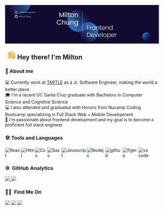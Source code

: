 <img src="https://github.com/MiltonChung/MiltonChung/blob/main/Milton%20Chung.png">

<img src="https://github.com/AVS1508/AVS1508/blob/master/assets/Hand%20Wave.gif" width='40' align="left"><h2>Hey there! I'm Milton</h2>

### 🐬&nbsp;About me

💻&nbsp;Currently work at <a href="https://tartle.co/" target='_blank'>TARTLE</a> as a Jr. Software Engineer, making the world a better place \
🎓&nbsp;I'm a recent UC Santa Cruz graduate with Bachelors in Computer Science and Cognitive Science \
💻&nbsp;I also attended and graduated with Honors from Nucamp Coding Bootcamp specializing in Full Stack Web + Mobile Development \
🎯&nbsp;I'm passionate about frontend development and my goal is to become a proficient full stack engineer 


### 🛠&nbsp;Tools and Languages
<div style='display: flex; align-content: center'/>
  <img src="https://img.shields.io/badge/-React-black?style=flat-square&logo=react" alt='React'> 
  <img src="https://img.shields.io/badge/-HTML-black?style=flat-square&logo=html5" alt='Html'> 
  <img src="https://img.shields.io/badge/-CSS-black?style=flat-square&logo=css3" alt='Css'> 
  <img src="https://img.shields.io/badge/-Sass-black?style=flat-square&logo=sass" alt='Sass'> 
  <img src="https://img.shields.io/badge/-JavaScript-black?style=flat-square&logo=javascript" alt='Javascript'> 
  <img src="https://img.shields.io/badge/-Node.js-black?style=flat-square&logo=node.js" alt='Nodejs'> 
  <img src="https://img.shields.io/badge/-GitHub-black?style=flat-square&logo=github" alt='github'> 
  <img src="https://img.shields.io/badge/-FIgma-black?style=flat-square&logo=figma" alt='figma'> 
  <img src="https://img.shields.io/badge/-Visual%20Studio%20Code-05122A?style=flat-square&logo=visual-studio-code&logoColor=007ACC" alt='vs code'> 
</div>
  
### ⚙️ &nbsp;GitHub Analytics

<a href="https://github.com/MiltonChung">
  <img height="180em" src="https://github-readme-stats-eight-theta.vercel.app/api?username=MiltonChung&show_icons=true&theme=algolia&include_all_commits=true&count_private=true"/>
  <img height="180em" src="https://github-readme-stats-eight-theta.vercel.app/api/top-langs/?username=MiltonChung&layout=compact&langs_count=8&theme=algolia"/>
</a>


### 🤝🏻 &nbsp;Find Me On

<a href="https://miltonchung.com/"><img src="https://img.shields.io/badge/-miltonchung.com-321b8d?style=for-the-badge&logo=Google-Chrome&logoColor=white"/></a>
<a href="https://www.linkedin.com/in/miltonchung/"><img src="https://img.shields.io/badge/-Milton%20Chung-0077B5?style=for-the-badge&logo=Linkedin&logoColor=white"/></a>
<a href="mailto:miltonjchung@gmail.com"><img src="https://img.shields.io/badge/-miltonjchung@gmail.com-D14836?style=for-the-badge&logo=Gmail&logoColor=white"/></a>
















